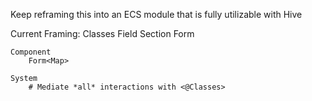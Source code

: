 Keep reframing this into an ECS module that is fully utilizable with Hive

Current Framing:
	Classes
		Field
		Section
		Form

	Component
		Form<Map> 

	System
		# Mediate *all* interactions with <@Classes>